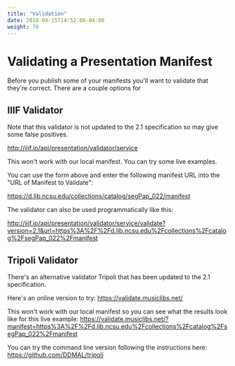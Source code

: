 ```yaml
---
title: "Validation"
date: 2018-04-15T14:52:08-04:00
weight: 70
---
```


# Validating a Presentation Manifest

Before you publish some of your manifests you'll want to validate that they're correct. There are a couple options for

## IIIF Validator

Note that this validator is not updated to the 2.1 specification so may give some false positives.

http://iiif.io/api/presentation/validator/service

This won't work with our local manifest. You can try some live examples.

You can use the form above and enter the following manifest URL into the "URL of Manifest to Validate":

https://d.lib.ncsu.edu/collections/catalog/segPap_022/manifest

The validator can also be used programmatically like this:

http://iiif.io/api/presentation/validator/service/validate?version=2.1&url=https%3A%2F%2Fd.lib.ncsu.edu%2Fcollections%2Fcatalog%2FsegPap_022%2Fmanifest

## Tripoli Validator

There's an alternative validator Tripoli that has been updated to the 2.1 specification.

Here's an online version to try:
https://validate.musiclibs.net/

This won't work with our local manifest so you can see what the results look like for this live example:
https://validate.musiclibs.net/?manifest=https%3A%2F%2Fd.lib.ncsu.edu%2Fcollections%2Fcatalog%2FsegPap_022%2Fmanifest

You can try the command line version following the instructions here:
https://github.com/DDMAL/tripoli
